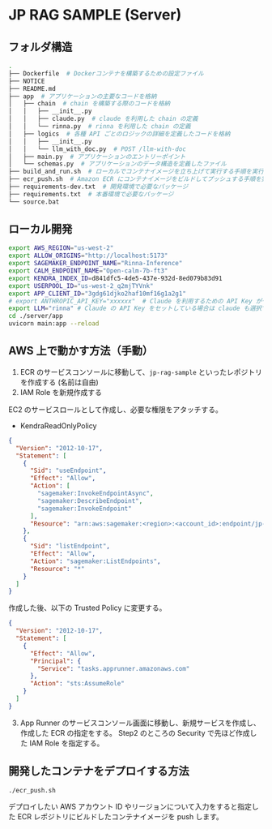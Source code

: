 # JP RAG SAMPLE (Server)

## フォルダ構造

```zsh
.
├── Dockerfile  # Dockerコンテナを構築するための設定ファイル
├── NOTICE
├── README.md
├── app  # アプリケーションの主要なコードを格納
│   ├── chain  # chain を構築する際のコードを格納
│   │   ├── __init__.py
│   │   ├── claude.py  # claude を利用した chain の定義
│   │   └── rinna.py  # rinna を利用した chain の定義
│   ├── logics  # 各種 API ごとのロジックの詳細を定義したコードを格納
│   │   ├── __init__.py
│   │   └── llm_with_doc.py  # POST /llm-with-doc
│   ├── main.py  # アプリケーションのエントリーポイント
│   └── schemas.py  # アプリケーションのデータ構造を定義したファイル
├── build_and_run.sh  # ローカルでコンテナイメージを立ち上げて実行する手順を実行するスクリプト
├── ecr_push.sh  # Amazon ECR にコンテナイメージをビルドしてプッシュする手順を実行するスクリプト
├── requirements-dev.txt  # 開発環境で必要なパッケージ
├── requirements.txt  # 本番環境で必要なパッケージ
└── source.bat
```

## ローカル開発

```zsh
export AWS_REGION="us-west-2"
export ALLOW_ORIGINS="http://localhost:5173"
export SAGEMAKER_ENDPOINT_NAME="Rinna-Inference"
export CALM_ENDPOINT_NAME="Open-calm-7b-ft3"
export KENDRA_INDEX_ID=d841dfc5-4de5-437e-932d-8ed079b83d91
export USERPOOL_ID="us-west-2_q2mjTYVnk"
export APP_CLIENT_ID="3gdg61djko2haf10mf16g1a2g1"
# export ANTHROPIC_API_KEY="xxxxxx"  # Claude を利用するための API Key がセットされていればこちらに値をセットする
export LLM="rinna" # Claude の API Key をセットしている場合は claude も選択できます
cd ./server/app
uvicorn main:app --reload
```

## AWS 上で動かす方法（手動）

1. ECR のサービスコンソールに移動して、`jp-rag-sample` といったレポジトリを作成する (名前は自由)
2. IAM Role を新規作成する

EC2 のサービスロールとして作成し、必要な権限をアタッチする。

- KendraReadOnlyPolicy

```json
{
  "Version": "2012-10-17",
  "Statement": [
    {
      "Sid": "useEndpoint",
      "Effect": "Allow",
      "Action": [
        "sagemaker:InvokeEndpointAsync",
        "sagemaker:DescribeEndpoint",
        "sagemaker:InvokeEndpoint"
      ],
      "Resource": "arn:aws:sagemaker:<region>:<account_id>:endpoint/jp-rag-sample*"
    },
    {
      "Sid": "listEndpoint",
      "Effect": "Allow",
      "Action": "sagemaker:ListEndpoints",
      "Resource": "*"
    }
  ]
}
```

作成した後、以下の Trusted Policy に変更する。

```json
{
  "Version": "2012-10-17",
  "Statement": [
    {
      "Effect": "Allow",
      "Principal": {
        "Service": "tasks.apprunner.amazonaws.com"
      },
      "Action": "sts:AssumeRole"
    }
  ]
}
```

3. App Runner のサービスコンソール画面に移動し、新規サービスを作成し、作成した ECR の指定をする。 Step2 のところの Security で先ほど作成した IAM Role を指定する。

## 開発したコンテナをデプロイする方法

```zsh
./ecr_push.sh
```

デプロイしたい AWS アカウント ID やリージョンについて入力をすると指定した ECR レポジトリにビルドしたコンテナイメージを push します。
